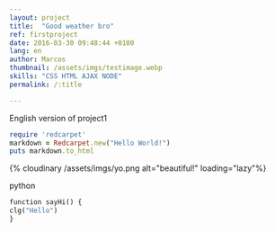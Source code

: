```yaml
---
layout: project
title:  "Good weather bro"
ref: firstproject
date: 2016-03-30 09:48:44 +0100
lang: en
author: Marcos
thumbnail: /assets/imgs/testimage.webp
skills: "CSS HTML AJAX NODE"
permalink: /:title

---
```

English version of project1

``` ruby
require 'redcarpet'
markdown = Redcarpet.new("Hello World!")
puts markdown.to_html
```
{% cloudinary /assets/imgs/yo.png alt="beautiful!" loading="lazy"%}

python

``` python
function sayHi() {
clg("Hello")
}
```
